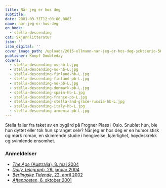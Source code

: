 ```yaml
---
title: Når jeg er hos deg
subtitle:
date: 2001-03-31T12:00:00.000Z
name: nar-jeg-er-hos-deg
en_book:
  - stella-descending
cat: Skjønnlitteratur
isbn: ''
isbn_digital: ''
cover_image_path: /uploads/2015-ullmann-nar-jeg-er-hos-deg-pcktserie-500px.jpg
publisher: Knopf Doubleday
covers:
  - stella-descending-us-hb-L.jpg
  - stella-descending-no-hb-L.jpg
  - stella-descending-finland-hb-L.jpg
  - stella-descending-finland-pb-L.jpg
  - stella-descending-no-pb-L.jpg
  - stella-descending-denmark-pb-L.jpg
  - stella-descending-spain-hb-L.jpg
  - stella-descending-france-pb-L.jpg
  - stella-descending-stella-and-grace-russia-hb-L.jpg
  - stella-descending-italy-hb-L.jpg
  - stella-descending-armenia-pb-L.jpg
---
```


Stella faller fra taket av en bygård på Frogner Plass i Oslo. Snublet hun, ble hun dyttet eller tok hun spranget selv? Når jeg er hos deg er en humoristisk og mørk roman, en skimrende studie i hengivelse, kjærlighet, høydeskrekk og svimlende ensomhet.

### Anmeldelser

* [*The Age* (Australia), 8. mai 2004](/assets/files/Age-08-05-2004.pdf)
* [*Daily Telegraph*, 26. januar 2004](/assets/files/Telegraph-26-01-2004.pdf)
* [*Berlingske Tidende*, 22. april 2002](/assets/files/Berlingske-22-04-2002.pdf)
* [*Aftenposten*, 6. oktober 2001](/assets/files/Aftenposten-06-10-2001.pdf)
